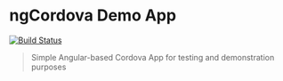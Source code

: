 # ngCordova Demo App

[![Build Status](https://travis-ci.org/hypery2k/cordova-demo-app.svg?branch=master)](https://travis-ci.org/hypery2k/cordova-demo-app)

> Simple Angular-based Cordova App for testing and demonstration purposes
